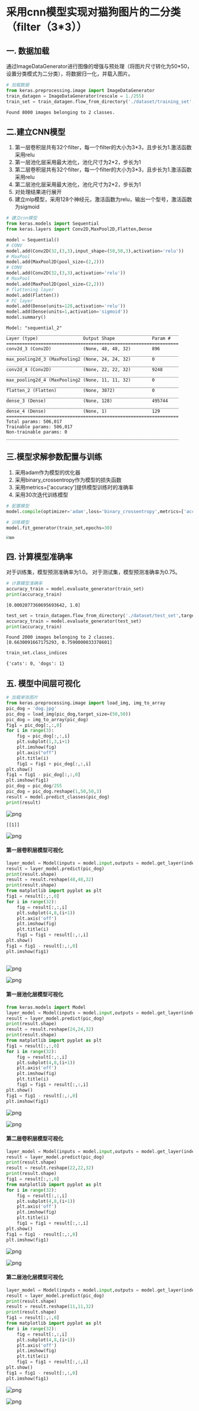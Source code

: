 
# 采用cnn模型实现对猫狗图片的二分类（filter（3*3））

## 一. 数据加载
通过ImageDataGenerator进行图像的增强与预处理（将图片尺寸转化为50*50，设置分类模式为二分类），将数据归一化，并载入图片。


```python
# 加载数据
from keras.preprocessing.image import ImageDataGenerator
train_datagen = ImageDataGenerator(rescale = 1./255)
train_set = train_datagen.flow_from_directory('./dataset/training_set',target_size=(50,50),batch_size=32,class_mode='binary')
```

    Found 8000 images belonging to 2 classes.


## 二.建立CNN模型
1. 第一层卷积层共有32个filter，每一个filter的大小为3*3，且步长为1.激活函数采用relu
2. 第一层池化层采用最大池化，池化尺寸为2*2，步长为1
3. 第二层卷积层共有32个filter，每一个filter的大小为3*3，且步长为1.激活函数采用relu
4. 第二层池化层采用最大池化，池化尺寸为2*2，步长为1
5. 对处理结果进行展开
5. 建立mlp模型，采用128个神经元，激活函数为relu，输出一个型号，激活函数为sigmoid


```python
# 建立cnn模型
from keras.models import Sequential
from keras.layers import Conv2D,MaxPool2D,Flatten,Dense

model = Sequential()
# CONV
model.add(Conv2D(32,(3,3),input_shape=(50,50,3),activation='relu'))
# MaxPool
model.add(MaxPool2D(pool_size=(2,2)))
# CONV
model.add(Conv2D(32,(3,3),activation='relu'))
# MaxPool
model.add(MaxPool2D(pool_size=(2,2)))
# flattening layer
model.add(Flatten())
# FC layer
model.add(Dense(units=128,activation='relu'))
model.add(Dense(units=1,activation='sigmoid'))
model.summary()
```

    Model: "sequential_2"
    _________________________________________________________________
    Layer (type)                 Output Shape              Param #   
    =================================================================
    conv2d_3 (Conv2D)            (None, 48, 48, 32)        896       
    _________________________________________________________________
    max_pooling2d_3 (MaxPooling2 (None, 24, 24, 32)        0         
    _________________________________________________________________
    conv2d_4 (Conv2D)            (None, 22, 22, 32)        9248      
    _________________________________________________________________
    max_pooling2d_4 (MaxPooling2 (None, 11, 11, 32)        0         
    _________________________________________________________________
    flatten_2 (Flatten)          (None, 3872)              0         
    _________________________________________________________________
    dense_3 (Dense)              (None, 128)               495744    
    _________________________________________________________________
    dense_4 (Dense)              (None, 1)                 129       
    =================================================================
    Total params: 506,017
    Trainable params: 506,017
    Non-trainable params: 0
    _________________________________________________________________


## 三.模型求解参数配置与训练
1. 采用adam作为模型的优化器
2. 采用binary_crossentropy作为模型的损失函数
3. 采用metrics=['accuracy']提供模型训练时的准确率
4. 采用30次迭代训练模型


```python
# 配置模型
model.compile(optimizer='adam',loss='binary_crossentropy',metrics=['accuracy'])
```


```python
# 训练模型
model.fit_generator(train_set,epochs=30)
```

<img src="C:\Users\sun\Desktop\猫狗.jpg" alt="猫狗" style="zoom:50%;" />

## 四. 计算模型准确率

对于训练集，模型预测准确率为1.0。
对于测试集，模型预测准确率为0.75。


```python
# 计算模型准确率
accuracy_train = model.evaluate_generator(train_set)
print(accuracy_train)
```

    [0.0002077360695693642, 1.0]

```python
test_set = train_datagen.flow_from_directory('./dataset/test_set',target_size=(50,50),batch_size=32,class_mode='binary')
accuracy_train = model.evaluate_generator(test_set)
print(accuracy_train)
```

    Found 2000 images belonging to 2 classes.
    [0.6630091667175293, 0.7590000033378601]

```python
train_set.class_indices
```


    {'cats': 0, 'dogs': 1}

## 五. 模型中间层可视化

```python
# 加载单张图片
from keras.preprocessing.image import load_img, img_to_array
pic_dog = 'dog.jpg'
pic_dog = load_img(pic_dog,target_size=(50,50))
pic_dog = img_to_array(pic_dog)
fig1 = pic_dog[:,:,0]
for i in range(3):
    fig = pic_dog[:,:,i]
    plt.subplot(1,3,i+1)
    plt.imshow(fig)
    plt.axis("off")
    plt.title(i)
    fig1 = fig1 + pic_dog[:,:,i]
plt.show()
fig1 = fig1 - pic_dog[:,:,0]
plt.imshow(fig1)
pic_dog = pic_dog/255
pic_dog = pic_dog.reshape(1,50,50,3)
result = model.predict_classes(pic_dog)
print(result)
```


![png](output_14_0.png)


    [[1]]



![png](output_14_2.png)

#### 第一层卷积层模型可视化

```python
layer_model = Model(inputs = model.input,outputs = model.get_layer(index = 0).output)
result = layer_model.predict(pic_dog)
print(result.shape)
result = result.reshape(48,48,32)
print(result.shape)
from matplotlib import pyplot as plt
fig1 = result[:,:,0]
for i in range(32):
    fig = result[:,:,i]
    plt.subplot(4,8,(i+1))
    plt.axis('off')
    plt.imshow(fig)
    plt.title(i)
    fig1 = fig1 + result[:,:,i]    
plt.show()
fig1 = fig1 - result[:,:,0]
plt.imshow(fig1)
    
```

![png](output_15_1.png)

![png](output_15_3.png)

#### 第一层池化层模型可视化

```python
from keras.models import Model
layer_model = Model(inputs = model.input,outputs = model.get_layer(index = 1).output)
result = layer_model.predict(pic_dog)
print(result.shape)
result = result.reshape(24,24,32)
print(result.shape)
from matplotlib import pyplot as plt
fig1 = result[:,:,0]
for i in range(32):
    fig = result[:,:,i]
    plt.subplot(4,8,(i+1))
    plt.axis('off')
    plt.imshow(fig)
    plt.title(i)
    fig1 = fig1 + result[:,:,i]
plt.show()
fig1 = fig1 - result[:,:,0]
plt.imshow(fig1)    
```

![png](output_16_1.png)

![png](output_16_3.png)

#### 第二层卷积层模型可视化

```python
layer_model = Model(inputs = model.input,outputs = model.get_layer(index = 2).output)
result = layer_model.predict(pic_dog)
print(result.shape)
result = result.reshape(22,22,32)
print(result.shape)
fig1 = result[:,:,0]
from matplotlib import pyplot as plt
for i in range(32):
    fig = result[:,:,i]
    plt.subplot(4,8,(i+1))
    plt.axis('off')
    plt.imshow(fig)
    plt.title(i)
    fig1 = fig1 + result[:,:,i]
plt.show()
fig1 = fig1 - result[:,:,0]
plt.imshow(fig1)
```

![png](output_17_1.png)



![png](output_17_3.png)

#### 第二层池化层模型可视化

```python
layer_model = Model(inputs = model.input,outputs = model.get_layer(index = 3).output)
result = layer_model.predict(pic_dog)
print(result.shape)
result = result.reshape(11,11,32)
print(result.shape)
fig1 = result[:,:,0]
from matplotlib import pyplot as plt
for i in range(32):
    fig = result[:,:,i]
    plt.subplot(4,8,(i+1))
    plt.axis('off')
    plt.imshow(fig)
    plt.title(i)
    fig1 = fig1 + result[:,:,i]
plt.show()
fig1 = fig1 - result[:,:,0]
plt.imshow(fig1)  
```

![png](output_18_1.png)


![png](output_18_3.png)
